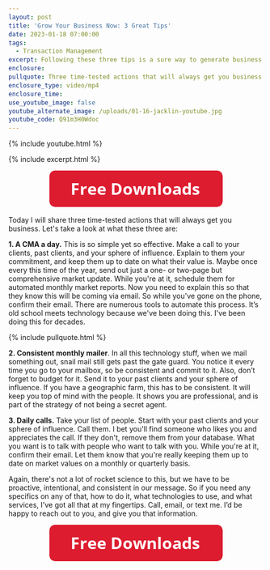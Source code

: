 ```yaml
---
layout: post
title: 'Grow Your Business Now: 3 Great Tips'
date: 2023-01-18 07:00:00
tags:
  - Transaction Management
excerpt: Following these three tips is a sure way to generate business.
enclosure:
pullquote: Three time-tested actions that will always get you business.
enclosure_type: video/mp4
enclosure_time:
use_youtube_image: false
youtube_alternate_image: /uploads/01-16-jacklin-youtube.jpg
youtube_code: Q91m3H0Wdoc
---
```

{% include youtube.html %}

{% include excerpt.html %}

<center><a href="https://join.gochicagolandhomes.com/ask/58d673f17df2095109c512c3c0b31a39"><img width="343" height="72" src="uploads/FreeDownloadsButton-343.png" /></a></center>

Today I will share three time-tested actions that will always get you business. Let's take a look at what these three are:

**1\. A CMA a day.** This is so simple yet so effective. Make a call to your clients, past clients, and your sphere of influence. Explain to them your commitment, and keep them up to date on what their value is. Maybe once every this time of the year, send out just a one- or two-page but comprehensive market update. While you're at it, schedule them for automated monthly market reports. Now you need to explain this so that they know this will be coming via email. So while you've gone on the phone, confirm their email. There are numerous tools to automate this process. It’s old school meets technology because we've been doing this. I've been doing this for decades.

{% include pullquote.html %}

**2\. Consistent monthly mailer**. In all this technology stuff, when we mail something out, snail mail still gets past the gate guard. You notice it every time you go to your mailbox, so be consistent and commit to it. Also, don’t forget to budget for it. Send it to your past clients and your sphere of influence. If you have a geographic farm, this has to be consistent. It will keep you top of mind with the people. It shows you are professional, and is part of the strategy of not being a secret agent.

**3\. Daily calls.** Take your list of people. Start with your past clients and your sphere of influence. Call them. I bet you'll find someone who likes you and appreciates the call. If they don't, remove them from your database. What you want is to talk with people who want to talk with you. While you're at it, confirm their email. Let them know that you're really keeping them up to date on market values on a monthly or quarterly basis.

Again, there's not a lot of rocket science to this, but we have to be proactive, intentional, and consistent in our message. So if you need any specifics on any of that, how to do it, what technologies to use, and what services, I've got all that at my fingertips. Call, email, or text me. I’d be happy to reach out to you, and give you that information.&nbsp;

<center><a href="https://join.gochicagolandhomes.com/ask/58d673f17df2095109c512c3c0b31a39"><img width="343" height="72" src="uploads/FreeDownloadsButton-343.png" /></a></center>